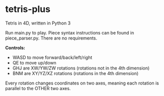 # tetris-plus
Tetris in 4D, written in Python 3

Run main.py to play. Piece syntax instructions can be found in piece_parser.py. There are no requirements.

**Controls:**
- WASD to move forward/back/left/right
- QE to move up/down
- GHJ are XW/YW/ZW rotations (rotations not in the 4th dimension)
- BNM are XY/YZ/XZ rotations (rotations in the 4th dimension)

Every rotation changes coordinates on two axes, meaning each rotation is parallel to the OTHER two axes.
